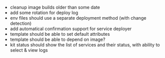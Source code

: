 - cleanup image builds older than some date
- add some rotation for deploy log
- env files should use a separate deployment method (with change detection)
- add automatical confirmation support for service deployer
- template should be able to set default attributes
- template should be able to depend on image?
- kit status should show the list of services and their status, with ability to select & view logs